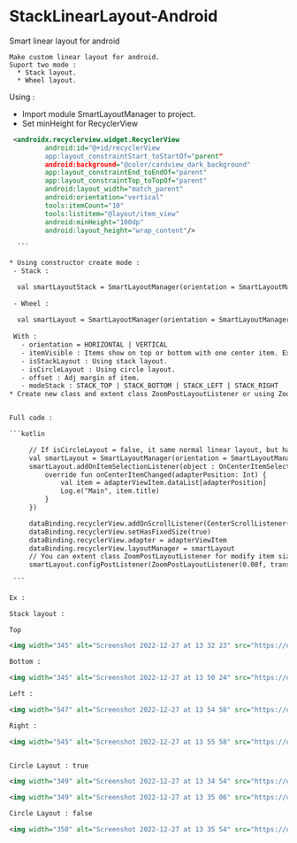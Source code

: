 # StackLinearLayout-Android
Smart linear layout for android

~~~~ 
Make custom linear layout for android.
Suport two mode : 
  * Stack layout.
  * Wheel layout.
~~~~

Using :
  * Import module SmartLayoutManager to project.
  * Set minHeight for RecyclerView 
   
   ```xml
    <androidx.recyclerview.widget.RecyclerView
            android:id="@+id/recyclerView
            app:layout_constraintStart_toStartOf="parent"
            android:background="@color/cardview_dark_background"
            app:layout_constraintEnd_toEndOf="parent"
            app:layout_constraintTop_toTopOf="parent"
            android:layout_width="match_parent"
            android:orientation="vertical"
            tools:itemCount="10"
            tools:listitem="@layout/item_view"
            android:minHeight="100dp"
            android:layout_height="wrap_content"/>  
                                                
     ```
   
  * Using constructor create mode :
    - Stack :
   
     val smartLayoutStack = SmartLayoutManager(orientation = SmartLayoutManager.VERTICAL, itemVisible = 3, isStackLayout = true, offset = 10, modeStack = SmartLayoutManager.STACK_RIGHT)
     
    - Wheel :
    
     val smartLayout = SmartLayoutManager(orientation = SmartLayoutManager.HORIZONTAL, itemVisible = 3, isCircleLayout = true, offset = 10)
     
    With : 
      - orientation = HORIZONTAL | VERTICAL
      - itemVisible : Items show on top or bottom with one center item. Ex : 2 have show 2 items in top, 1 center, 2 items on bottom.
      - isStackLayout : Using stack layout.
      - isCircleLayout : Using circle layout.
      - offset : Adj margin of item.
      - modeStack : STACK_TOP | STACK_BOTTOM | STACK_LEFT | STACK_RIGHT
   * Create new class and extent class ZoomPostLayoutListener or using ZoomPostLayoutListener for implement zoom, alpha to view.
   
   
   Full code : 
   
   ```kotlin
   
        // If isCircleLayout = false, it same normal linear layout, but have center item
        val smartLayout = SmartLayoutManager(orientation = SmartLayoutManager.HORIZONTAL, itemVisible = 3, isCircleLayout = true, offset = 10)
        smartLayout.addOnItemSelectionListener(object : OnCenterItemSelectionListener {
            override fun onCenterItemChanged(adapterPosition: Int) {
                val item = adapterViewItem.dataList[adapterPosition]
                Log.e("Main", item.title)
            }
        })

        dataBinding.recyclerView.addOnScrollListener(CenterScrollListener())
        dataBinding.recyclerView.setHasFixedSize(true)
        dataBinding.recyclerView.adapter = adapterViewItem
        dataBinding.recyclerView.layoutManager = smartLayout
        // You can extent class ZoomPostLayoutListener for modify item size and alpha
        smartLayout.configPostListener(ZoomPostLayoutListener(0.08f, transformAlpha = false))
        
    ```
    
 Ex : 
 
 Stack layout :
 
 Top
 
 <img width="345" alt="Screenshot 2022-12-27 at 13 32 23" src="https://user-images.githubusercontent.com/40257252/209622189-ef6a0365-30d8-4c23-8ddd-9fff35eb3902.png">
 
 Bottom : 
 
 <img width="345" alt="Screenshot 2022-12-27 at 13 50 24" src="https://user-images.githubusercontent.com/40257252/209624387-74971035-403c-400d-8003-e16ef823b308.png">

Left : 

<img width="547" alt="Screenshot 2022-12-27 at 13 54 58" src="https://user-images.githubusercontent.com/40257252/209624949-da29985e-c90b-4566-a870-f1d55e0d94d3.png">

Right : 

<img width="545" alt="Screenshot 2022-12-27 at 13 55 58" src="https://user-images.githubusercontent.com/40257252/209624981-d9ffd6fa-6e5b-44a7-b430-ce14ee68ff73.png">

 
 Circle Layout : true
 
 <img width="349" alt="Screenshot 2022-12-27 at 13 34 54" src="https://user-images.githubusercontent.com/40257252/209622446-5d6191fa-3c88-404c-9253-24f8caea73cc.png">
 
 <img width="349" alt="Screenshot 2022-12-27 at 13 35 06" src="https://user-images.githubusercontent.com/40257252/209622477-2f51290e-c2f9-4eb7-9612-f4b7f66c140a.png">

 Circle Layout : false
 
<img width="350" alt="Screenshot 2022-12-27 at 13 35 54" src="https://user-images.githubusercontent.com/40257252/209622556-70ee9b55-e0a5-46e1-8446-0933b96cf100.png">


